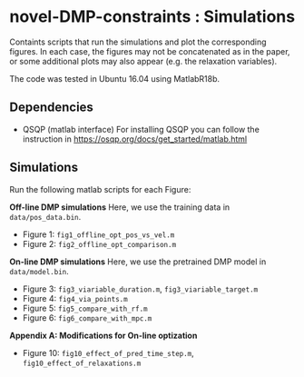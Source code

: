 # novel-DMP-constraints : Simulations

Containts scripts that run the simulations and plot the corresponding figures. In each case, the figures may not be concatenated as in the paper, or some additional plots may also appear (e.g. the relaxation variables).

The code was tested in Ubuntu 16.04 using MatlabR18b.

## Dependencies
- QSQP (matlab interface)
For installing QSQP you can follow the instruction in https://osqp.org/docs/get_started/matlab.html

## Simulations
Run the following matlab scripts for each Figure:

**Off-line DMP simulations**
Here, we use the training data in `data/pos_data.bin`.
- Figure 1: `fig1_offline_opt_pos_vs_vel.m`
- Figure 2: `fig2_offline_opt_comparison.m`

**On-line DMP simulations**
Here, we use the pretrained DMP model in `data/model.bin`.
- Figure 3: `fig3_viariable_duration.m`, `fig3_viariable_target.m`
- Figure 4: `fig4_via_points.m`
- Figure 5: `fig5_compare_with_rf.m`
- Figure 6: `fig6_compare_with_mpc.m`

**Appendix A: Modifications for On-line optization**
- Figure 10: `fig10_effect_of_pred_time_step.m`, `fig10_effect_of_relaxations.m`